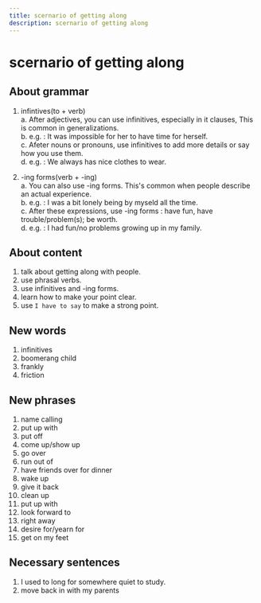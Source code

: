 ```yaml
---
title: scernario of getting along
description: scernario of getting along
---
```


# scernario of getting along

## About grammar

1. infintives(to + verb)  
    a. After adjectives, you can use infinitives, especially in it clauses, This is common in generalizations.  
    b. e.g. : It was impossible for her to have time for herself.  
    c. Afeter nouns or pronouns, use infinitives to add more details or say how you use them.  
    d. e.g. : We always has nice clothes to wear.  

2. -ing forms(verb + -ing)  
    a. You can also use -ing forms. This's common when people describe an actual experience.  
    b. e.g. : I was a bit lonely being by myseld all the time.  
    c. After these expressions, use -ing forms : have fun, have trouble/problem(s); be worth.  
    d. e.g. : I had fun/no problems growing up in my family.  

## About content

1. talk about getting along with people.  
2. use phrasal verbs.
3. use infinitives and -ing forms.
4. learn how to make your point clear.
5. use `I have to say` to make a strong point.

## New words

1. infinitives
2. boomerang child
3. frankly
4. friction

## New phrases

1. name calling
2. put up with
3. put off
4. come up/show up
5. go over
6. run out of
7. have friends over for dinner
8. wake up
9. give it back
10. clean up
11. put up with
12. look forward to
13. right away
14. desire for/yearn for
15. get on my feet

## Necessary sentences

1. I used to long for somewhere quiet to study.  
2. move back in with my parents
